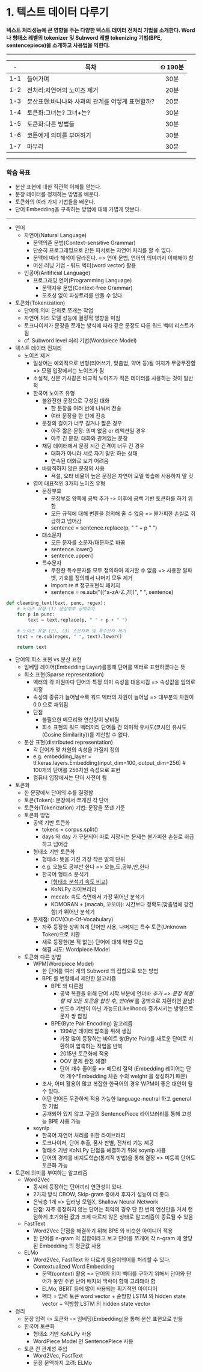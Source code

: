 # 1. 텍스트 데이터 다루기

**텍스트 처리성능에 큰 영향을 주는 다양한 텍스트 데이터 전처리 기법을 소개한다. Word나 형태소 레벨의 tokenizer 및 Subword 레벨 tokenizing 기법(BPE, sentencepiece)을 소개하고 사용법을 익힌다.**

---

|-|목차|⏲ 190분|
|:---:|---|:---:|
|1-1| 들어가며 | 30분|
|1-2| 전처리:자연어의 노이즈 제거 | 20분|
|1-3| 분산표현:바나나와 사과의 관계를 어떻게 표현할까? | 20분|
|1-4| 토큰화:그녀는? 그녀+는? | 30분|
|1-5| 토큰화:다른 방법들 | 30분|
|1-6| 코튼에게 의미를 부여하기 | 30분|
|1-7| 마무리 | 30분|

---

### 학습 목표

- 분산 표현에 대한 직관적 이해를 얻는다.
- 문장 데이터를 정제하는 방법을 배운다.
- 토큰화의 여러 가지 기법들을 배운다.
- 단어 Embedding을 구축하는 방법에 대해 가볍게 맛본다.

---

- 언어
  - 자연어(Natural Language)
    - 문맥의존 문법(Context-sensitive Grammar)
    - 단순히 프로그래밍으로 만든 파서로는 자연어 처리를 할 수 없다.
    - 문맥에 따라 해석이 달라진다. => 언어 문법, 언어의 의미까지 이해해야 함
    - 머신 러닝 기법 - 워드 벡터(word vector) 활용
  - 인공어(Aritificial Language)
    - 프로그래밍 언어(Programming Language)
      - 문맥자유 문법(Context-free Grammar)
      - 모호성 없이 파싱트리를 만들 수 있다.
- 토큰화(Tokenization)
  - 단어의 의미 단위로 쪼개는 작업
  - 자연어 처리 모델 성능에 결정적 영향을 미침
  - 토크나이저가 문장을 쪼개는 방식에 따라 같은 문장도 다른 워드 벡터 리스트가 됨
  - cf. Subword level 처리 기법(Wordpiece Model)
- 텍스트 데이터 전처리
  - 노이즈 제거
    - 일상어는 예외적으로 변형(띄어쓰기, 맞춤법, 약어 등)될 여지가 무궁무진함 => 모델 입장에서는 노이즈가 됨
    - 소설책, 신문 기사같은 비교적 노이즈가 적은 데이터를 사용하는 것이 일반적
    - 한국어 노이즈 유형
      - 불완전한 문장으로 구성된 대화
        - 한 문장을 여러 번에 나눠서 전송
        - 여러 문장을 한 번에 전송
      - 문장의 길이가 너무 길거나 짧은 경우
        - 아주 짧은 문장: 의미 없음 or 리액션일 경우
        - 아주 긴 문장: 대화와 관계없는 문장
      - 채팅 데이터에서 문장 시간 간격이 너무 긴 경우
        - 대화가 아니라 서로 자기 말만 하는 상태
        - 연속된 대화로 보기 어려움
      - 바람직하지 않은 문장의 사용
        - 욕설, 오타 비율이 높은 문장은 자연어 모델 학습에 사용하지 말 것
    - 영어 대표적인 3가지 노이즈 유형
      - 문장부호
        - 문장부호 양쪽에 공백 추가 -> 이후에 공백 기반 토큰화를 하기 위함
        - 모든 규칙에 대해 변환을 정의해 줄 수 없음 => 불가피한 손실로 취급하고 넘어감
        - sentence = sentence.replace(p, " " + p " ")
      - 대소문자
        - 모든 문자를 소문자/대문자로 바꿈
        - sentence.lower()
        - sentence.upper()
      - 특수문자
        - 무한한 특수문자를 모두 정의하여 제거할 수 없음 => 사용할 알파벳, 기호를 정의해서 나머지 모두 제거
        - import re  # 정규표현식 패키지
        - sentence = re.sub("([^a-zA-Z.,?!])", " ", sentence)

```python
def cleaning_text(text, punc, regex):
    # 노이즈 유형 (1) 문장부호 공백추가
    for p in punc:
        text = text.replace(p, " " + p + " ")

    # 노이즈 유형 (2), (3) 소문자화 및 특수문자 제거
    text = re.sub(regex, " ", text).lower()

    return text
```

- 단어의 희소 표현 vs 분산 표현
  - 임베딩 레이어(Embedding Layer)를통해 단어를 벡터로 표현하겠다는 뜻
  - 희소 표현(Sparse representation)
    - 벡터의 각 차원마다 단어의 특정 의미 속성을 대응시킴 => 속성값을 임의로 지정
    - 속성의 종류가 늘어날수록 워드 벡터의 차원이 늘어남 => 대부분의 차원이 0.0 으로 채워짐
    - 단점
      - 불필요한 메모리와 연산량이 낭비됨
      - 희소 표현의 워드 벡터끼리 단어들 간 의미적 유사도(코사인 유사도(Cosine Similarity))를 계산할 수 없다.
  - 분산 표현(distributed representation)
    - 각 단어가 몇 차원의 속성을 가질지 정의
    - e.g. embedding_layer = tf.keras.layers.Embedding(input_dim=100, output_dim=256)  # 100개의 단어를 256차원 속성으로 표현
    - 컴퓨터 입장에서는 단어 사전이 됨
- 토큰화
  - 한 문장에서 단어의 수를 결정함
  - 토큰(Token): 문장에서 쪼개진 각 단어
  - 토큰화(Tokenization) 기법: 문장을 쪼갠 기준
  - 토큰화 방법
    - 공백 기반 토큰화
      - tokens = corpus.split()
      - days 와 day 가 구분되어 따로 저장되는 문제는 불가피한 손실로 취급하고 넘어감
    - 형태소 기반 토큰화
      - 형태소: 뜻을 가진 가장 작은 말의 단위
      - e.g. 오늘도 공부만 한다 => 오늘,도,공부,만,한다
      - 한국어 형태소 분석기
        - [[형태소 분석기 속도 비교]](https://iostream.tistory.com/144)
        - KoNLPy 라이브러리
        - mecab: 속도 측면에서 가장 뛰어난 분석기
        - KOMORAN + (macab, 꼬꼬마): 시간보다 정확도(맞춤법에 강건함)가 뛰어난 분석기
    - 문제점: OOV(Out-Of-Vocabulary)
      - 자주 등장한 상위 N개 단어만 사용, 나머지는 <UNK> 특수 토큰(Unknown Token)으로 치환
      - 새로 등장한(본 적 없는) 단어에 대해 약한 모습
      - 해결 시도: Wordpiece Model
  - 토큰화 다른 방법
    - WPM(Wordpiece Model)
      - 한 단어를 여러 개의 Subword 의 집합으로 보는 방법
      - BPE 를 변형해서 제안한 알고리즘
        - BPE 와 다른점
          - 공백 복원을 위해 단어 시작 부분에 언더바 _추가 => 문장 복원할 때 모든 토큰을 합친 후, 언더바_ 를 공백으로 치환하면 끝남!
          - 빈도수 기반이 아닌 가능도(Likelihood) 증가시키는 방향으로 문자 쌍 합침
        - BPE(Byte Pair Encoding) 알고리즘
          - 1994년 데이터 압축을 위해 생김
          - 가장 많이 등장하는 바이트 쌍(Byte Pair)를 새로운 단어로 치환하여 압축하는 작업을 반복
          - 2015년 토큰화에 적용
          - OOV 문제 완전 해결!
          - 단어 개수 줄어듦 => 메모리 절약 (Embedding 레이어는 단어 개수*Embedding 차원 수의 weight 을 생성하기 때문)
      - 조사, 어미 활용이 많고 복잡한 한국어의 경우 WPM이 좋은 대안이 될 수 있다.
      - 어떤 언어든 무관하게 적용 가능한 language-neutral 하고 general 한 기법
      - 공개되어 있지 않고 구글의 SentencePiece 라이브러리를 통해 고성능 BPE 사용 가능
    - soynlp
      - 한국어 자연어 처리를 위한 라이브러리
      - 토크나이저, 단어 추출, 품사 판별, 전처리 기능 제공
      - 형태소 기반 KoNLPy 단점을 해결하기 위해 soynlp 사용
      - 단어의 경계를 비지도학습(통계적 방법)을 통해 결정 => 미등록 단어도 토큰화 가능
- 토큰에 의미를 부여하는 알고리즘
  - Word2Vec
    - 동시에 등장하는 단어끼리 연관성이 있다.
    - 2가지 방식 CBOW, Skip-gram 중에서 후자가 성능이 더 좋다.
    - 은닉층 1개 => 딥러닝 모델X, Shallow Neural Network
    - 단점: 자주 등장하지 않는 단어는 최악의 경우 단 한 번의 연산만을 거쳐 랜덤하게 초기화된 값과 크게 다르지 않은 상태로 알고리즘이 종료될 수 있음
  - FastText
    - Word2Vec 단점을 해결하기 위해 BPE 와 비슷한 아이디어 적용
    - 한 단어를 n-gram 의 집합이라고 보고 단어를 쪼개어 각 n-gram 에 할당된 Embedding 의 평균값 사용
  - ELMo
    - Word2Vec, FastText 와 다르게 동음이의어를 처리할 수 있다.
    - Contextualized Word Embedding
      - 문맥(context) 활용 => 단어의 의미 벡터를 구하기 위해서 단어와 단어가 놓인 주변 단어 배치의 맥락이 함께 고려돼야 함
      - ELMo, BERT 등에 많이 사용되는 획기적인 아이디어
      - 벡터 = 입력 토큰 word vector + 순방향 LSTM 의 hidden state vector + 역방향 LSTM 의 hidden state vector
- 정리
  - 문장 입력 -> 토큰화 -> 임베딩(Embedding)을 통해 분산 표현으로 만듦
  - 한국어 토큰화
    - 형태소 기반 KoNLPy 사용
    - WordPiece Model 인 SentencePiece 사용
  - 토큰 간 관계성 주입
    - Word2Vec, FastText
    - 문장 문맥까지 고려: ELMo
